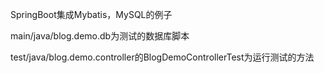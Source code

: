 SpringBoot集成Mybatis，MySQL的例子

main/java/blog.demo.db为测试的数据库脚本

test/java/blog.demo.controller的BlogDemoControllerTest为运行测试的方法